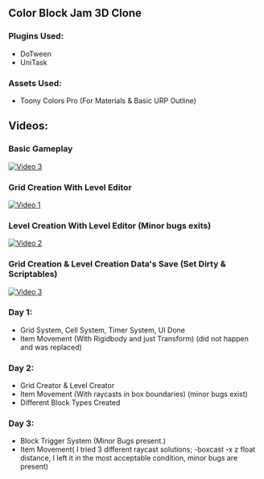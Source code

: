 ## Color Block Jam 3D Clone

### Plugins Used:
- DoTween
- UniTask

### Assets Used:
- Toony Colors Pro (For Materials & Basic URP Outline)

## Videos:
### Basic Gameplay
[![Video 3](https://img.youtube.com/vi/VIDEO_ID3/0.jpg)](https://github.com/user-attachments/assets/727baa2b-462c-48dd-9a21-90866c4304a4)
### Grid Creation With Level Editor
[![Video 1](https://img.youtube.com/vi/VIDEO_ID1/0.jpg)](https://github.com/user-attachments/assets/b6034423-397b-498e-b844-3a944fb6c25c)
### Level Creation With Level Editor (Minor bugs exits)
[![Video 2](https://img.youtube.com/vi/VIDEO_ID2/0.jpg)](https://github.com/user-attachments/assets/52c20d0e-3874-4f78-8ad3-4d22ad7e5161)
### Grid Creation & Level Creation Data's Save (Set Dirty & Scriptables)
[![Video 3](https://img.youtube.com/vi/VIDEO_ID3/0.jpg)](https://github.com/user-attachments/assets/50c74aa9-0207-4350-a98d-e19805e6c772)


### Day 1:
- Grid System, Cell System, Timer System, UI Done
- Item Movement (With Rigidbody and just Transform) (did not happen and was replaced)

### Day 2:
- Grid Creator & Level Creator
- Item Movement (With raycasts in box boundaries) (minor bugs exist)
- Different Block Types Created

 ### Day 3:
- Block Trigger System (Minor Bugs present.)
- Item Movement( I tried 3 different raycast solutions; -boxcast -x z float distance,  I left it in the most acceptable condition, minor bugs are present)
